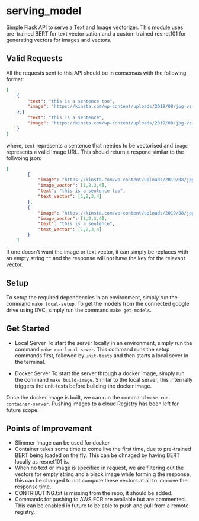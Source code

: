 # serving_model

Simple Flask API to serve a Text and Image vectorizer. This module uses pre-trained BERT for text vectorisation and a custom trained resnet101 for generating vectors for images and vectors.

## Valid Requests

All the requests sent to this API should be in consensus with the following format:

```json
[
    {
        "text": "this is a sentence too",
        "image": "https://kinsta.com/wp-content/uploads/2019/08/jpg-vs-jpeg.jpg"
    },{
        "text": "this is a sentence",
        "image": "https://kinsta.com/wp-content/uploads/2019/08/jpg-vs-jpeg.jpg"
    }
]
```

where, `text` represents a sentence that needes to be vectorised and `image` represents a valid Image URL. This should return a respone similar to the follwoing json:

```json
[
        {
            "image": "https://kinsta.com/wp-content/uploads/2019/08/jpg-vs-jpeg.jpg",
            "image_vector": [1,2,3,4],
            "text": "this is a sentence too",
            "text_vector": [1,2,3,4]
        },
        {
            "image": "https://kinsta.com/wp-content/uploads/2019/08/jpg-vs-jpeg.jpg",
            "image_vector": [1,2,3,4],
            "text": "this is a sentence",
            "text_vector": [1,2,3,4]
        }
    ]
```

If one doesn't want the image or text vector, it can simply be replaces with an empty string `""` and the response will not have the key for the relevant vector.

## Setup

To setup the required dependencies in an environment, simply run the command `make local-setup`.
To get the models from the connected google drive using DVC, simply run the command `make get-models`.

## Get Started

* Local Server
To start the server locally in an environment, simply run the command `make run-local-sever`. This command runs the setup commands first, followed by `unit-tests` and then starts a local sever in the terminal.

* Docker Server
To start the server through a docker image, simply run the command `make build-image`. Similar to the local server, this internally triggers the unit-tests before building the docker image.

Once the docker image is built, we can run the command `make run-container-server`. Pushing images to a cloud Registry has been left for future scope.

## Points of Improvement

* Slimmer Image can be used for docker
* Container takes some time to come live the first time, due to pre-trained BERT being loaded on the fly. This can be chnaged by having BERT locally as resnet101 is.
* When no text or image is specified in request, we are filtering out the vectors for empty string and a black image while formin g the response, this can be changed to not compute these vectors at all to improve the response time.
* CONTRIBUTING.txt is missing from the repo, it should be added.
* Commands for pushing to AWS ECR are available but are commented. This can be enabled in future to be able to push and pull from a remote registry.
